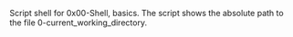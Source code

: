 Script shell for 0x00-Shell, basics.
The script shows the absolute path to the file 0-current_working_directory.

